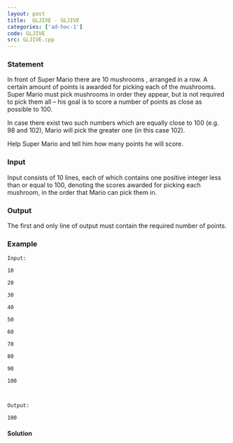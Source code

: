 ```yaml
---
layout: post
title:  GLJIVE - GLJIVE
categories: ['ad-hoc-1']
code: GLJIVE
src: GLJIVE.cpp
---
```


### **Statement**

In front of Super Mario there are 10 mushrooms , arranged in a row. A
certain amount of points is awarded for picking each of the mushrooms. Super
Mario must pick mushrooms in order they appear, but is not required to
pick them all – his goal is to score a number of points as close as possible
to 100.

In case there exist two such numbers which are equally close to 100 (e.g. 98
and 102), Mario will pick the greater one (in this case 102).

Help Super Mario and tell him how many points he will score.

### Input

Input consists of 10 lines, each of which contains one positive integer less
than or equal to 100, denoting the scores awarded for picking each mushroom,
in the order that Mario can pick them in.

### Output

The first and only line of output must contain the required number of points.

### Example

    
    
    Input:
    10
    20
    30
    40
    50
    60
    70
    80
    90
    100
    
    Output:
    100



#### **Solution**



